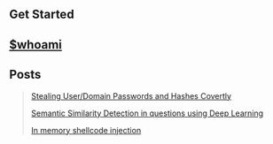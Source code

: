 ## Get Started
## [$whoami](./bio/index.html) 
## Posts
> [Stealing User/Domain Passwords and Hashes Covertly](./ADPentesting/passwords-hash-stealing.html)
>
>[Semantic Similarity Detection in questions using Deep Learning](./project/)
>
>[In memory shellcode injection](./shellcode-inject/)
